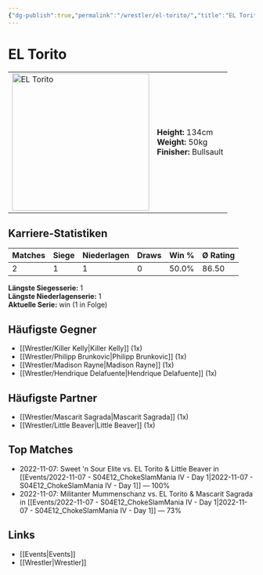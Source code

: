 ```yaml
---
{"dg-publish":true,"permalink":"/wrestler/el-torito/","title":"EL Torito","tags":["wrestler"],"noteIcon":""}
---
```



# EL Torito

<table>
        <tr>
        <td><img src="https://github.com/CptSpaulding1980/choke-slam-wrestling/releases/download/images/EL_Torito.png" width="280" alt="EL Torito"></td>
        <td>
        <b>Height:</b> 134cm<br>
        <b>Weight:</b> 50kg<br>
        <b>Finisher:</b> Bullsault<br>
        </td>
        </tr>
        </table>
        
## Karriere-Statistiken

| Matches | Siege | Niederlagen | Draws | Win % | Ø Rating |
|---------|-------|-------------|-------|-------|-----------|
| 2 | 1 | 1 | 0 | 50.0% | 86.50 |

**Längste Siegesserie:** 1<br>**Längste Niederlagenserie:** 1<br>**Aktuelle Serie:** win (1 in Folge)


## Häufigste Gegner
- [[Wrestler/Killer Kelly\|Killer Kelly]] (1x)
- [[Wrestler/Philipp Brunkovic\|Philipp Brunkovic]] (1x)
- [[Wrestler/Madison Rayne\|Madison Rayne]] (1x)
- [[Wrestler/Hendrique Delafuente\|Hendrique Delafuente]] (1x)

## Häufigste Partner
- [[Wrestler/Mascarit Sagrada\|Mascarit Sagrada]] (1x)
- [[Wrestler/Little Beaver\|Little Beaver]] (1x)

## Top Matches
- 2022-11-07: Sweet 'n Sour Elite vs. EL Torito & Little Beaver in [[Events/2022-11-07 - S04E12_ChokeSlamMania IV - Day 1\|2022-11-07 - S04E12_ChokeSlamMania IV - Day 1]] — 100%
- 2022-11-07: Militanter Mummenschanz vs. EL Torito & Mascarit Sagrada in [[Events/2022-11-07 - S04E12_ChokeSlamMania IV - Day 1\|2022-11-07 - S04E12_ChokeSlamMania IV - Day 1]] — 73%

## Links
- [[Events\|Events]]
- [[Wrestler\|Wrestler]]
